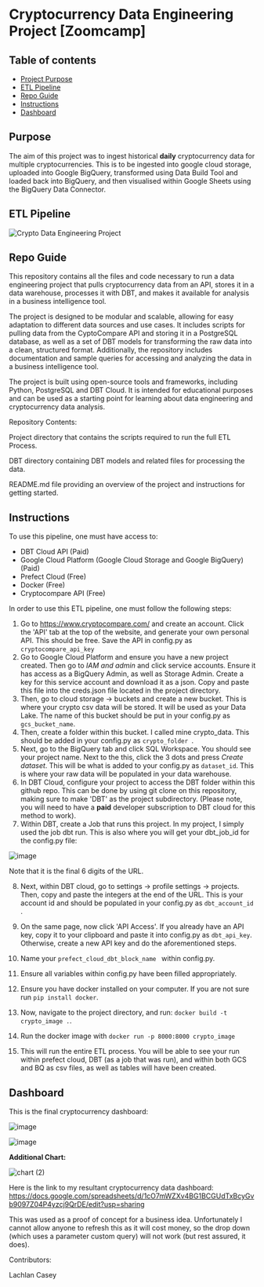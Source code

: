 # Cryptocurrency Data Engineering Project [Zoomcamp]
## Table of contents
- [Project Purpose](#project-purpose)
- [ETL Pipeline](#etl-pipeline)
- [Repo Guide](#repo-guide)
- [Instructions](#instructions)
- [Dashboard](#dashboard)

## Purpose <a name="project-purpose"></a>
The aim of this project was to ingest historical **daily** cryptocurrency data for multiple cryptocurrencies. This is to be ingested into google cloud storage, uploaded into Google BigQuery, transformed using Data Build Tool and loaded back into BigQuery, and then visualised within Google Sheets using the BigQuery Data Connector.

## ETL Pipeline

![Crypto Data Engineering Project](https://user-images.githubusercontent.com/122522521/229351796-0664d37e-6915-4db7-b431-2f3b1391d755.png)


## Repo Guide
This repository contains all the files and code necessary to run a data engineering project that pulls cryptocurrency data from an API, stores it in a data warehouse, processes it with DBT, and makes it available for analysis in a business intelligence tool.

The project is designed to be modular and scalable, allowing for easy adaptation to different data sources and use cases. It includes scripts for pulling data from the CyptoCompare API and storing it in a PostgreSQL database, as well as a set of DBT models for transforming the raw data into a clean, structured format. Additionally, the repository includes documentation and sample queries for accessing and analyzing the data in a business intelligence tool.

The project is built using open-source tools and frameworks, including Python, PostgreSQL and DBT Cloud. It is intended for educational purposes and can be used as a starting point for learning about data engineering and cryptocurrency data analysis.

Repository Contents:

Project directory that contains the scripts required to run the full ETL Process.

DBT directory containing DBT models and related files for processing the data.

README.md file providing an overview of the project and instructions for getting started.

## Instructions
To use this pipeline, one must have access to:
- DBT Cloud API (Paid)
- Google Cloud Platform (Google Cloud Storage and Google BigQuery) (Paid)
- Prefect Cloud (Free)
- Docker (Free)
- Cryptocompare API (Free)

In order to use this ETL pipeline, one must follow the following steps:
1. Go to https://www.cryptocompare.com/ and create an account. Click the 'API' tab at the top of the website, and generate your own personal API. This should be free. Save the API in config.py as ```cryptocompare_api_key```
2. Go to Google Cloud Platform and ensure you have a new project created. Then go to _IAM and admin_ and click service accounts. Ensure it has access as a BigQuery Admin, as well as Storage Admin. Create a key for this service account and download it as a json. Copy and paste this file into the creds.json file located in the project directory.
3. Then, go to cloud storage -> buckets and create a new bucket. This is where your crypto csv data will be stored. It will be used as your Data Lake. The name of this bucket should be put in your config.py as ```gcs_bucket_name```.
4. Then, create a folder within this bucket. I called mine crypto_data. This should be added in your config.py as ```crypto_folder ```.
5. Next, go to the BigQuery tab and click SQL Workspace. You should see your project name. Next to the this, click the 3 dots and press _Create dataset_. This will be what is added to your config.py as ```dataset_id```. This is where your raw data will be populated in your data warehouse.
6. In DBT Cloud, configure your project to access the DBT folder within this github repo. This can be done by using git clone on this repository, making sure to make 'DBT' as the project subdirectory. (Please note, you will need to have a **paid** developer subscription to DBT cloud for this method to work).
7. Within DBT, create a Job that runs this project. In my project, I simply used the job dbt run. This is also where you will get your dbt_job_id for the config.py file:


![image](https://user-images.githubusercontent.com/122522521/229350972-f4160fe4-f8a9-4091-9452-a7fed82a19b6.png)


Note that it is the final 6 digits of the URL.

8. Next, within DBT cloud, go to settings -> profile settings -> projects. Then, copy and paste the integers at the end of the URL. This is your account id and should be populated in your config.py as ```dbt_account_id``` .

9. On the same page, now click 'API Access'. If you already have an API key, copy it to your clipboard and paste it into config.py as ```dbt_api_key```. Otherwise, create a new API key and do the aforementioned steps.

10. Name your ```prefect_cloud_dbt_block_name ``` within config.py.

11. Ensure all variables within config.py have been filled appropriately. 

12. Ensure you have docker installed on your computer. If you are not sure run ```pip install docker```.

13. Now, navigate to the project directory, and run: ```docker build -t crypto_image .```.

14. Run the docker image with ```docker run -p 8000:8000 crypto_image```

15. This will run the entire ETL process. You will be able to see your run within prefect cloud, DBT (as a job that was run), and within both GCS and BQ as csv files, as well as tables will have been created.

## Dashboard
This is the final cryptocurrency dashboard:

![image](https://user-images.githubusercontent.com/122522521/228805080-97bf03ea-455b-4fbc-9d40-8a037db492f2.png)

![image](https://user-images.githubusercontent.com/122522521/228805282-5c85e734-cabc-4f27-b460-c155d24c5047.png)


**Additional Chart:**


![chart (2)](https://user-images.githubusercontent.com/122522521/229352698-2f62611d-e313-4ddf-8740-a4a8d68d0c7e.png)



Here is the link to my resultant cryptocurrency data dashboard:
https://docs.google.com/spreadsheets/d/1cO7mWZXv4BG1BCGUdTxBcyGvb9097Z04P4yzcj9QrDE/edit?usp=sharing

This was used as a proof of concept for a business idea. Unfortunately I cannot allow anyone to refresh this as it will cost money, so the drop down (which uses a parameter custom query) will not work (but rest assured, it does).

Contributors:

Lachlan Casey
